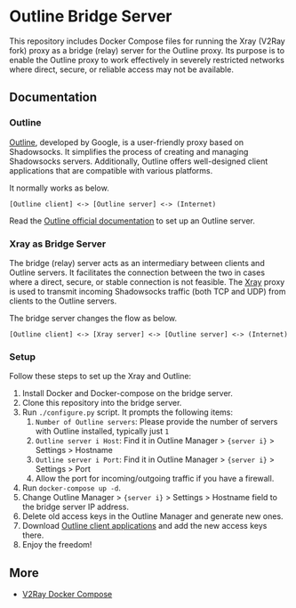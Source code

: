 # Outline Bridge Server

This repository includes Docker Compose files for running the Xray (V2Ray fork) proxy as a bridge (relay) server for the Outline proxy.
Its purpose is to enable the Outline proxy to work effectively in severely restricted networks where direct, secure, or reliable access may not be available.

## Documentation

### Outline

[Outline](https://getoutline.org), developed by Google, is a user-friendly proxy based on Shadowsocks.
It simplifies the process of creating and managing Shadowsocks servers.
Additionally, Outline offers well-designed client applications that are compatible with various platforms.

It normally works as below.

```
[Outline client] <-> [Outline server] <-> (Internet)
```

Read the [Outline official documentation](https://getoutline.org/get-started) to set up an Outline server.

### Xray as Bridge Server

The bridge (relay) server acts as an intermediary between clients and Outline servers.
It facilitates the connection between the two in cases where a direct, secure, or stable connection is not feasible.
The [Xray](https://github.com/XTLS/Xray-core) proxy is used to transmit incoming Shadowsocks traffic (both TCP and UDP) from clients to the Outline servers.

The bridge server changes the flow as below.

```
[Outline client] <-> [Xray server] <-> [Outline server] <-> (Internet)
```

### Setup

Follow these steps to set up the Xray and Outline:

1. Install Docker and Docker-compose on the bridge server.
1. Clone this repository into the bridge server.
1. Run `./configure.py` script. It prompts the following items:
    1. `Number of Outline servers`: Please provide the number of servers with Outline installed, typically just `1`
    1. `Outline server i Host`: Find it in Outline Manager > `{server i}` > Settings > Hostname
    1. `Outline server i Port`: Find it in Outline Manager > `{server i}` > Settings > Port
    1. Allow the port for incoming/outgoing traffic if you have a firewall.
1. Run `docker-compose up -d`.
1. Change Outline Manager > `{server i}` > Settings > Hostname field to the bridge server IP address.
1. Delete old access keys in the Outline Manager and generate new ones.
1. Download [Outline client applications](https://getoutline.org/get-started/#step-3) and add the new access keys there.
1. Enjoy the freedom!

## More

* [V2Ray Docker Compose](https://github.com/miladrahimi/v2ray-docker-compose)
